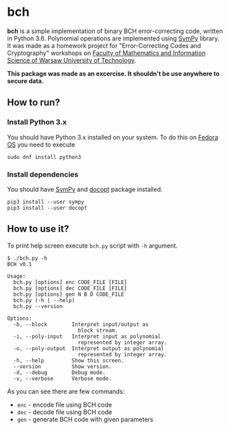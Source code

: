 # bch
**bch** is a simple implementation of binary BCH error-correcting code, written in Python 3.6.
Polynomial operations are implemented using [SymPy](http://www.sympy.org) library.
It was made as a homework project for "Error-Correcting Codes and Cryptography" workshops on [Faculty of Mathematics and Information Science of Warsaw University of Technology](http://www.mini.pw.edu.pl).

**This package was made as an excercise. It shouldn't be use anywhere to secure data.**

## How to run?

### Install Python 3.x
You should have Python 3.x installed on your system. To do this on [Fedora OS](https://getfedora.org/ "Get Fedora") you need to execute
```
sudo dnf install python3
```

### Install dependencies
You should have [SymPy](http://www.sympy.org) and [docopt](http://www.docopt.org/) package installed.
```
pip3 install --user sympy
pip3 install --user docopt
```

## How to use it?
To print help screen execute `bch.py` script with `-h` argument.
```
$ ./bch.py -h
BCH v0.1

Usage:
  bch.py [options] enc CODE_FILE [FILE]
  bch.py [options] dec CODE_FILE [FILE]
  bch.py [options] gen N B D CODE_FILE
  bch.py (-h | --help)
  bch.py --version

Options:
  -b, --block        Interpret input/output as
                       block stream.
  -i, --poly-input   Interpret input as polynomial
                       represented by integer array.
  -o, --poly-output  Interpret output as polynomial
                       represented by integer array.
  -h, --help         Show this screen.
  --version          Show version.
  -d, --debug        Debug mode.
  -v, --verbose      Verbose mode.
```

As you can see there are few commands:
* `enc` - encode file using BCH code
* `dec` - decode file using BCH code
* `gen` - generate BCH code with given parameters
